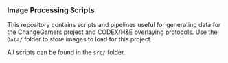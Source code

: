 ### Image Processing Scripts
This repository contains scripts and pipelines useful for generating data for the
ChangeGamers project and CODEX/H&E overlaying protocols. Use the `Data/` folder to store images to load for this project.

All scripts can be found in the `src/` folder.
